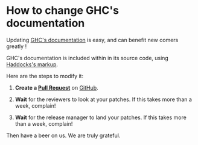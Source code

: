 # How to change GHC's documentation



Updating [
GHC's documentation](https://downloads.haskell.org/~ghc/latest/docs/html/libraries/) is easy, and can benefit new comers greatly !



GHC's documentation is included within in its source code, using [
Haddocks's markup](http://haskell-haddock.readthedocs.io/en/latest/markup.html).



Here are the steps to modify it:


1. **Create a [
  Pull Request](https://github.com/ghc/ghc/pulls?utf8=%E2%9C%93&q=is%3Apr)** on [
  GitHub](https://github.com/ghc/ghc/). 

1. **Wait** for the reviewers to look at your patches. If this takes more than a week, complain! 

1. **Wait** for the release manager to land your patches. If this takes more than a week, complain!


Then have a beer on us.  We are truly grateful.


